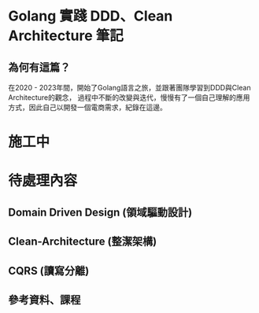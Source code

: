 # Golang 實踐 DDD、Clean Architecture 筆記

## 為何有這篇？
在2020 - 2023年間，開始了Golang語言之旅，並跟著團隊學習到DDD與Clean Architecture的觀念，
過程中不斷的改變與迭代，慢慢有了一個自己理解的應用方式，因此自己以開發一個電商需求，紀錄在這邊。

# 施工中
## 


# 待處理內容
## Domain Driven Design (領域驅動設計)
## Clean-Architecture (整潔架構)
## CQRS (讀寫分離)
## 參考資料、課程
